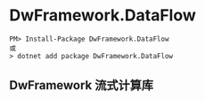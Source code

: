 # DwFramework.DataFlow

```shell
PM> Install-Package DwFramework.DataFlow
或
> dotnet add package DwFramework.DataFlow
```

## DwFramework 流式计算库